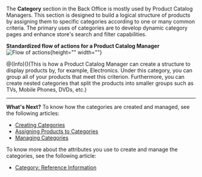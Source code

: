 The **Category** section in the Back Office is mostly used by Product Catalog Managers. 
This section is designed to build a logical structure of products by assigning them to specific categories according to one or many common criteria. 
The primary uses of categories are to develop dynamic category pages and enhance store's search and filter capabilities.

**Standardized flow of actions for a Product Catalog Manager**
![Flow of actions](https://spryker.s3.eu-central-1.amazonaws.com/docs/User+Guides/Back+Office+User+Guides/Category/category-section.png){height="" width=""}

@(Info)()(This is how a Product Catalog Manager can create a structure to display products by, for example, Electronics. Under this category, you can group all of your products that meet this criterion. Furthermore, you can create nested categories that split the products into smaller groups such as TVs, Mobile Phones, DVDs, etc.)
 ***
 **What's Next?**
 To know how the categories are created and managed, see the following articles:
* [Creating Categories](https://documentation.spryker.com/v4/docs/creating-categories)
*  [Assigning Products to Categories](https://documentation.spryker.com/v4/docs/assigning-products-to-categories)
*  [Managing Categories](https://documentation.spryker.com/v4/docs/managing-categories)
 
To know more about the attributes you use to create and manage the categories, see the following article:
* [Category: Reference Information](https://documentation.spryker.com/v4/docs/category-reference-information)
